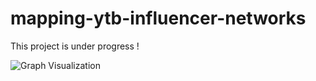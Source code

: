 # mapping-ytb-influencer-networks

This project is under progress ! 

![Graph Visualization](mapping-ytb-influencer-networks/diagrams/diagramme_projet_v1.png)

